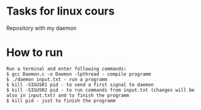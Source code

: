 # Tasks for linux cours
Repository with my daemon
# How to run
    Run a terminal and enter following commands:
    $ gcc Daemon.c -o Daemon -lpthread - compile programm
    $ ./daemon input.txt - run a programm
    $ kill -SIGUSR1 pid - to send a first signal to daemon
    $ kill -SIGUSR2 pid - to run commands from input.txt (changes will be also in input.txt) and to finish the programm
    $ kill pid - just to finish the programm

